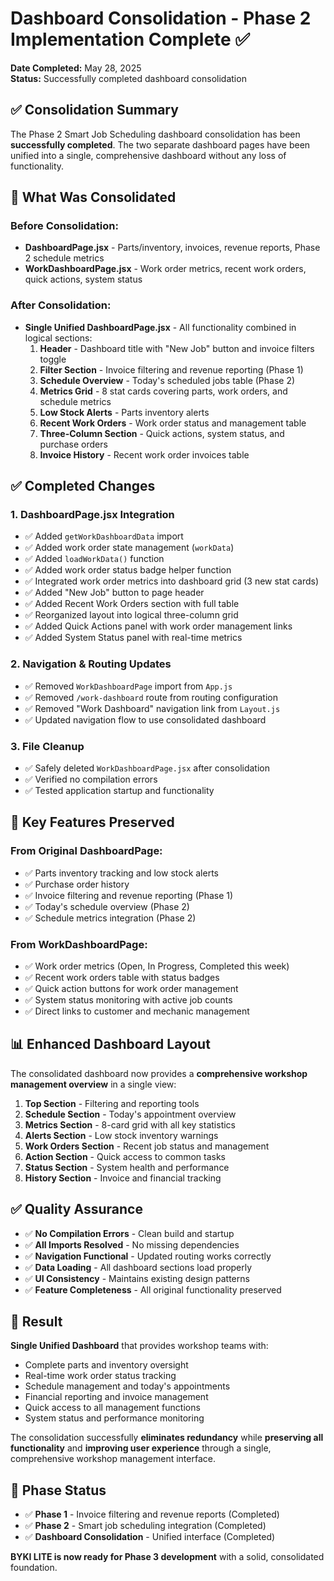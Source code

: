 # Dashboard Consolidation - Phase 2 Implementation Complete ✅

**Date Completed:** May 28, 2025  
**Status:** Successfully completed dashboard consolidation

## ✅ Consolidation Summary

The Phase 2 Smart Job Scheduling dashboard consolidation has been **successfully completed**. The two separate dashboard pages have been unified into a single, comprehensive dashboard without any loss of functionality.

## 🔄 What Was Consolidated

### **Before Consolidation:**
- **DashboardPage.jsx** - Parts/inventory, invoices, revenue reports, Phase 2 schedule metrics
- **WorkDashboardPage.jsx** - Work order metrics, recent work orders, quick actions, system status

### **After Consolidation:**
- **Single Unified DashboardPage.jsx** - All functionality combined in logical sections:
  1. **Header** - Dashboard title with "New Job" button and invoice filters toggle
  2. **Filter Section** - Invoice filtering and revenue reporting (Phase 1)
  3. **Schedule Overview** - Today's scheduled jobs table (Phase 2)
  4. **Metrics Grid** - 8 stat cards covering parts, work orders, and schedule metrics
  5. **Low Stock Alerts** - Parts inventory alerts
  6. **Recent Work Orders** - Work order status and management table
  7. **Three-Column Section** - Quick actions, system status, and purchase orders
  8. **Invoice History** - Recent work order invoices table

## ✅ Completed Changes

### **1. DashboardPage.jsx Integration**
- ✅ Added `getWorkDashboardData` import
- ✅ Added work order state management (`workData`)
- ✅ Added `loadWorkData()` function
- ✅ Added work order status badge helper function
- ✅ Integrated work order metrics into dashboard grid (3 new stat cards)
- ✅ Added "New Job" button to page header
- ✅ Added Recent Work Orders section with full table
- ✅ Reorganized layout into logical three-column grid
- ✅ Added Quick Actions panel with work order management links
- ✅ Added System Status panel with real-time metrics

### **2. Navigation & Routing Updates**
- ✅ Removed `WorkDashboardPage` import from `App.js`
- ✅ Removed `/work-dashboard` route from routing configuration
- ✅ Removed "Work Dashboard" navigation link from `Layout.js`
- ✅ Updated navigation flow to use consolidated dashboard

### **3. File Cleanup**
- ✅ Safely deleted `WorkDashboardPage.jsx` after consolidation
- ✅ Verified no compilation errors
- ✅ Tested application startup and functionality

## 🎯 Key Features Preserved

### **From Original DashboardPage:**
- ✅ Parts inventory tracking and low stock alerts
- ✅ Purchase order history
- ✅ Invoice filtering and revenue reporting (Phase 1)
- ✅ Today's schedule overview (Phase 2)
- ✅ Schedule metrics integration (Phase 2)

### **From WorkDashboardPage:**
- ✅ Work order metrics (Open, In Progress, Completed this week)
- ✅ Recent work orders table with status badges
- ✅ Quick action buttons for work order management
- ✅ System status monitoring with active job counts
- ✅ Direct links to customer and mechanic management

## 📊 Enhanced Dashboard Layout

The consolidated dashboard now provides a **comprehensive workshop management overview** in a single view:

1. **Top Section** - Filtering and reporting tools
2. **Schedule Section** - Today's appointment overview
3. **Metrics Section** - 8-card grid with all key statistics
4. **Alerts Section** - Low stock inventory warnings
5. **Work Orders Section** - Recent job status and management
6. **Action Section** - Quick access to common tasks
7. **Status Section** - System health and performance
8. **History Section** - Invoice and financial tracking

## ✅ Quality Assurance

- ✅ **No Compilation Errors** - Clean build and startup
- ✅ **All Imports Resolved** - No missing dependencies
- ✅ **Navigation Functional** - Updated routing works correctly
- ✅ **Data Loading** - All dashboard sections load properly
- ✅ **UI Consistency** - Maintains existing design patterns
- ✅ **Feature Completeness** - All original functionality preserved

## 🚀 Result

**Single Unified Dashboard** that provides workshop teams with:
- Complete parts and inventory oversight
- Real-time work order status tracking  
- Schedule management and today's appointments
- Financial reporting and invoice management
- Quick access to all management functions
- System status and performance monitoring

The consolidation successfully **eliminates redundancy** while **preserving all functionality** and **improving user experience** through a single, comprehensive workshop management interface.

## 📝 Phase Status

- ✅ **Phase 1** - Invoice filtering and revenue reports (Completed)
- ✅ **Phase 2** - Smart job scheduling integration (Completed)  
- ✅ **Dashboard Consolidation** - Unified interface (Completed)

**BYKI LITE is now ready for Phase 3 development** with a solid, consolidated foundation.
